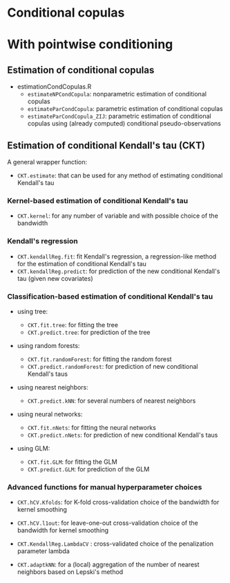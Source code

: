 
Conditional copulas
=====================


# With pointwise conditioning


## Estimation of conditional copulas

* estimationCondCopulas.R
    * `estimateNPCondCopula`: nonparametric estimation of conditional copulas
    * `estimateParCondCopula`: parametric estimation of conditional copulas
    * `estimateParCondCopula_ZIJ`: parametric estimation of conditional copulas
    using (already computed) conditional pseudo-observations


## Estimation of conditional Kendall's tau (CKT)

A general wrapper function:

* `CKT.estimate`: that can be used for any method of estimating conditional Kendall's tau

### Kernel-based estimation of conditional Kendall's tau

* `CKT.kernel`: for any number of variable and with possible choice of the bandwidth

### Kendall's regression

* `CKT.kendallReg.fit`: fit Kendall's regression, a regression-like method for the estimation of conditional Kendall's tau
* `CKT.kendallReg.predict`: for prediction of the new conditional Kendall's tau (given new covariates)


### Classification-based estimation of conditional Kendall's tau

* using tree:
    * `CKT.fit.tree`: for fitting the tree
    * `CKT.predict.tree`: for prediction of the tree
    
* using random forests:
    * `CKT.fit.randomForest`: for fitting the random forest
    * `CKT.predict.randomForest`: for prediction of new conditional Kendall's taus    

* using nearest neighbors:
    * `CKT.predict.kNN`: for several numbers of nearest neighbors
    
* using neural networks:
    * `CKT.fit.nNets`: for fitting the neural networks
    * `CKT.predict.nNets`: for prediction of new conditional Kendall's taus
    
* using GLM:
    * `CKT.fit.GLM`: for fitting the GLM
    * `CKT.predict.GLM`: for prediction of the GLM

### Advanced functions for manual hyperparameter choices

* `CKT.hCV.Kfolds`: for K-fold cross-validation choice of the bandwidth for kernel smoothing

* `CKT.hCV.l1out`: for leave-one-out cross-validation choice of the bandwidth for kernel smoothing

* `CKT.KendallReg.LambdaCV` : cross-validated choice of the penalization parameter lambda

* `CKT.adaptkNN`: for a (local) aggregation of the number of nearest neighbors based on Lepski's method


